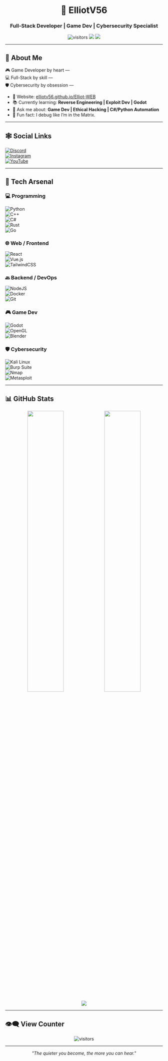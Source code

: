 <h1 align="center">🚀 ElliotV56</h1>
<h3 align="center">Full-Stack Developer | Game Dev | Cybersecurity Specialist</h3>

<p align="center">
  <img src="https://komarev.com/ghpvc/?username=ElliotV56&label=Visitors&color=00FFFF&style=flat-square" alt="visitors"/>
  <img src="https://img.shields.io/badge/Focus-Code%20&%20Chaos-informational?style=flat-square&logo=github" />
  <img src="https://img.shields.io/badge/Live-Hacker%20Mode-green?style=flat-square" />
</p>

---

## 🧠 About Me

🎮 Game Developer by heart —  
💻 Full-Stack by skill —  
🛡️ Cybersecurity by obsession —

- 🔗 Website: [elliotv56.github.io/Elliot-WEB](https://elliotv56.github.io/Elliot-WEB/)
- 📚 Currently learning: **Reverse Engineering | Exploit Dev | Godot**
- 💬 Ask me about: **Game Dev | Ethical Hacking | C#/Python Automation**
- 🧩 Fun fact: I debug like I’m in the Matrix.

---

## 🕸️ Social Links

[![Discord](https://img.shields.io/badge/Join%20me%20on-Discord-7289DA?style=flat-square&logo=discord&logoColor=white)](https://discord.gg/shabgded)  
[![Instagram](https://img.shields.io/badge/Follow-@mohhev.10-E4405F?style=flat-square&logo=instagram&logoColor=white)](https://instagram.com/mohhev.10)  
[![YouTube](https://img.shields.io/badge/Sub-%40fr3onty-FF0000?style=flat-square&logo=youtube&logoColor=white)](https://youtube.com/@fr3onty)

---

## 🧰 Tech Arsenal

### 💻 Programming
![Python](https://img.shields.io/badge/Python-black?style=for-the-badge&logo=python)  
![C++](https://img.shields.io/badge/C++-black?style=for-the-badge&logo=c%2B%2B&logoColor=white)  
![C#](https://img.shields.io/badge/C%23-239120?style=for-the-badge&logo=csharp&logoColor=white)  
![Rust](https://img.shields.io/badge/Rust-black?style=for-the-badge&logo=rust&logoColor=white)  
![Go](https://img.shields.io/badge/Go-00ADD8?style=for-the-badge&logo=go&logoColor=white)

### 🌐 Web / Frontend
![React](https://img.shields.io/badge/React-black?style=for-the-badge&logo=react)  
![Vue.js](https://img.shields.io/badge/Vue-4FC08D?style=for-the-badge&logo=vue.js&logoColor=white)  
![TailwindCSS](https://img.shields.io/badge/Tailwind-38B2AC?style=for-the-badge&logo=tailwind-css&logoColor=white)

### 🔙 Backend / DevOps
![NodeJS](https://img.shields.io/badge/Node.js-339933?style=for-the-badge&logo=node.js&logoColor=white)  
![Docker](https://img.shields.io/badge/Docker-2496ED?style=for-the-badge&logo=docker&logoColor=white)  
![Git](https://img.shields.io/badge/Git-F05033?style=for-the-badge&logo=git&logoColor=white)

### 🎮 Game Dev
![Godot](https://img.shields.io/badge/Godot-478cbf?style=for-the-badge&logo=godot-engine&logoColor=white)  
![OpenGL](https://img.shields.io/badge/OpenGL-5586A4?style=for-the-badge&logo=opengl&logoColor=white)  
![Blender](https://img.shields.io/badge/Blender-F5792A?style=for-the-badge&logo=blender&logoColor=white)

### 🛡️ Cybersecurity
![Kali Linux](https://img.shields.io/badge/Kali-557C94?style=for-the-badge&logo=kali-linux&logoColor=white)  
![Burp Suite](https://img.shields.io/badge/Burp-FF6633?style=for-the-badge&logo=burp-suite&logoColor=white)  
![Nmap](https://img.shields.io/badge/Nmap-0000FF?style=for-the-badge&logo=nmap&logoColor=white)  
![Metasploit](https://img.shields.io/badge/Metasploit-ED1C24?style=for-the-badge&logo=metasploit&logoColor=white)

---

## 📊 GitHub Stats

<p align="center">
  <img src="https://github-readme-stats.vercel.app/api?username=ElliotV56&theme=merko&show_icons=true&hide_border=true" width="48%" />
  <img src="https://github-readme-streak-stats.herokuapp.com/?user=ElliotV56&theme=merko&hide_border=true" width="48%" />
</p>
<p align="center">
  <img src="https://github-readme-stats.vercel.app/api/top-langs/?username=ElliotV56&layout=compact&theme=merko&hide_border=true" />
</p>

---

## 👁️‍🗨️ View Counter

<p align="center">
  <img src="https://visitor-badge.glitch.me/badge?page_id=ElliotV56.ElliotV56" alt="visitors" />
</p>

---

<p align="center"><i>"The quieter you become, the more you can hear."</i></p>
